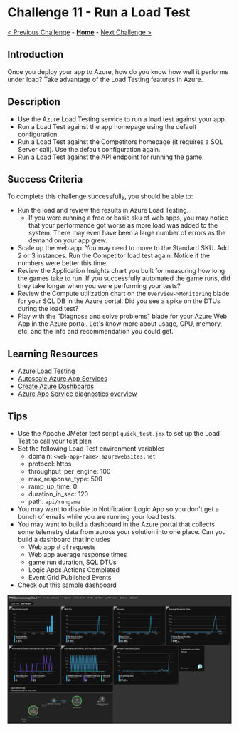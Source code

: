 # Challenge 11 - Run a Load Test

[< Previous Challenge](./Challenge-10.md) - **[Home](../README.md)** - [Next Challenge >](./Challenge-12.md)

## Introduction

Once you deploy your app to Azure, how do you know how well it performs under load? Take advantage of the Load Testing features in Azure.

## Description

- Use the Azure Load Testing service to run a load test against your app.
- Run a Load Test against the app homepage using the default configuration.
- Run a Load Test against the Competitors homepage (it requires a SQL Server call). Use the default configuration again.
- Run a Load Test against the API endpoint for running the game.

## Success Criteria

To complete this challenge successfully, you should be able to:

- Run the load and review the results in Azure Load Testing.
  - If you were running a free or basic sku of web apps, you may notice that your performance got worse as more load was added to the system. There may even have been a large number of errors as the demand on your app grew.
- Scale up the web app. You may need to move to the Standard SKU. Add 2 or 3 instances. Run the Competitor load test again. Notice if the numbers were better this time.
- Review the Application Insights chart you built for measuring how long the games take to run. If you successfully automated the game runs, did they take longer when you were performing your tests?
- Review the Compute utilization chart on the `Overview->Monitoring` blade for your SQL DB in the Azure portal. Did you see a spike on the DTUs during the load test?
- Play with the "Diagnose and solve problems" blade for your Azure Web App in the Azure portal. Let's know more about usage, CPU, memory, etc. and the info and recommendation you could get.

## Learning Resources

- [Azure Load Testing](https://learn.microsoft.com/en-us/azure/load-testing/overview-what-is-azure-load-testing)
- [Autoscale Azure App Services](https://docs.microsoft.com/en-us/azure/monitoring-and-diagnostics/monitoring-autoscale-get-started)
- [Create Azure Dashboards](https://docs.microsoft.com/en-us/azure/azure-portal/azure-portal-dashboards)
- [Azure App Service diagnostics overview](https://docs.microsoft.com/en-us/azure/app-service/app-service-diagnostics)

## Tips

- Use the Apache JMeter test script `quick_test.jmx` to set up the Load Test to call your test plan
- Set the following Load Test environment variables
  - domain: `<web-app-name>.azurewebsites.net`
  - protocol: https
  - throughput_per_engine: 100
  - max_response_type: 500
  - ramp_up_time: 0
  - duration_in_sec: 120
  - path: `api/rungame`
- You may want to disable to Notification Logic App so you don't get a bunch of emails while you are running your load tests.
- You may want to build a dashboard in the Azure portal that collects some telemetry data from across your solution into one place. Can you build a dashboard that includes
  - Web app # of requests
  - Web app average response times
  - game run duration, SQL DTUs
  - Logic Apps Actions Completed
  - Event Grid Published Events
- Check out this sample dashboard

![Sample dashboard](../images/dashboard.png)

